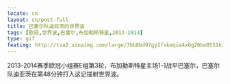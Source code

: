 ```yaml
---
locate: cn
layout: cn/post-full
title: 巴塞尔队迪亚茨的世界波
tags: [欧冠,世界波,巴塞尔,布加勒斯特星,2013-2014]
type: gif
featimg: http://tva2.sinaimg.com/large/7bb8bd97gy1fxkeqie4x6g20bo0551kz.gif
---
```


2013-2014赛季欧冠小组赛E组第3轮，布加勒斯特星主场1-1战平巴塞尔，巴塞尔队迪亚茨在第48分钟打入这记搓射世界波。